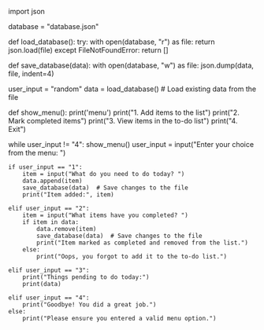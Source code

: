 import json

database = "database.json"

def load_database():
    try:
        with open(database, "r") as file:
            return json.load(file)
    except FileNotFoundError:
        return []

def save_database(data):
    with open(database, "w") as file:
        json.dump(data, file, indent=4)

user_input = "random"
data = load_database()  # Load existing data from the file

def show_menu():
    print('menu')
    print("1. Add items to the list")
    print("2. Mark completed items")
    print("3. View items in the to-do list")
    print("4. Exit")

while user_input != "4":
    show_menu()
    user_input = input("Enter your choice from the menu: ")

    if user_input == "1":
        item = input("What do you need to do today? ")
        data.append(item)
        save_database(data)  # Save changes to the file
        print("Item added:", item)

    elif user_input == "2":
        item = input("What items have you completed? ")
        if item in data:
            data.remove(item)
            save_database(data)  # Save changes to the file
            print("Item marked as completed and removed from the list.")
        else:
            print("Oops, you forgot to add it to the to-do list.")

    elif user_input == "3":
        print("Things pending to do today:")
        print(data)

    elif user_input == "4":
        print("Goodbye! You did a great job.")
    else:
        print("Please ensure you entered a valid menu option.")
